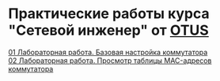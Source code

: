 # Практические работы курса "Сетевой инженер" от [OTUS](https://otus.ru/)

[01 Лабораторная работа. Базовая настройка коммутатора](01/)<br/>
[02 Лабораторная работа. Просмотр таблицы MAC-адресов коммутатора](02/)<br/>